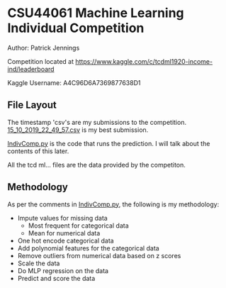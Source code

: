 # CSU44061 Machine Learning Individual Competition
 Author: Patrick Jennings

 Competition located at https://www.kaggle.com/c/tcdml1920-income-ind/leaderboard

 Kaggle Username: A4C96D6A7369877638D1

## File Layout
The timestamp 'csv's are my submissions to the competition. [15_10_2019_22_49_57.csv](15_10_2019_22_49_57.csv) is my best submission.

[IndivComp.py](IndivComp.py) is the code that runs the prediction. I will talk about the contents of this later.

All the tcd ml... files are the data provided by the competiton.

## Methodology
As per the comments in [IndivComp.py](IndivComp.py), the following is my methodology:

* Impute values for missing data
    * Most frequent for categorical data
    * Mean for numerical data
* One hot encode categorical data
* Add polynomial features for the categorical data
* Remove outliers from numerical data based on z scores
* Scale the data
* Do MLP regression on the data
* Predict and score the data



